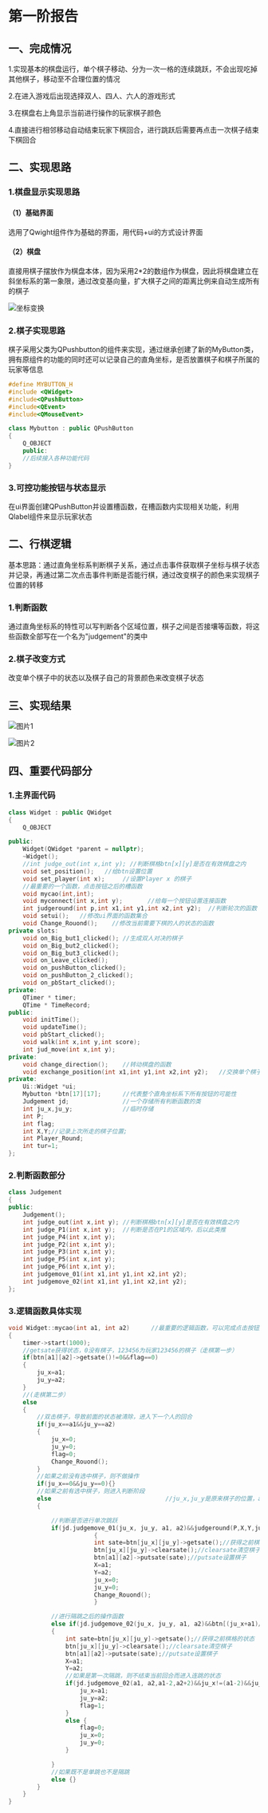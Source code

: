 # 第一阶报告

## 一、完成情况


1.实现基本的棋盘运行，单个棋子移动、分为一次一格的连续跳跃，不会出现吃掉其他棋子，移动至不合理位置的情况

2.在进入游戏后出现选择双人、四人、六人的游戏形式

3.在棋盘右上角显示当前进行操作的玩家棋子颜色

4.直接进行相邻移动自动结束玩家下棋回合，进行跳跃后需要再点击一次棋子结束下棋回合

## 二、实现思路

### 1.棋盘显示实现思路

#### （1）基础界面

选用了Qwight组件作为基础的界面，用代码+ui的方式设计界面

#### （2）棋盘

直接用棋子摆放作为棋盘本体，因为采用2*2的数组作为棋盘，因此将棋盘建立在斜坐标系的第一象限，通过改变基向量，扩大棋子之间的距离比例来自动生成所有的棋子

![坐标变换](https://i0.hdslb.com/bfs/new_dyn/de223d2a6e4abf1001713a70171040b2292031909.png@1554w.webp)

### 2.棋子实现思路

棋子采用父类为QPushbutton的组件来实现，通过继承创建了新的MyButton类，拥有原组件的功能的同时还可以记录自己的直角坐标，是否放置棋子和棋子所属的玩家等信息

```c++
#define MYBUTTON_H
#include <QWidget>
#include<QPushButton>
#include<QEvent>
#include<QMouseEvent>

class Mybutton : public QPushButton
{
    Q_OBJECT
    public:
    //后续接入各种功能代码
}
```

### 3.可控功能按钮与状态显示

在ui界面创建QPushButton并设置槽函数，在槽函数内实现相关功能，利用Qlabel组件来显示玩家状态

## 二、行棋逻辑

基本思路：通过直角坐标系判断棋子关系，通过点击事件获取棋子坐标与棋子状态并记录，再通过第二次点击事件判断是否能行棋，通过改变棋子的颜色来实现棋子位置的转移

### 1.判断函数

通过直角坐标系的特性可以写判断各个区域位置，棋子之间是否接壤等函数，将这些函数全部写在一个名为"judgement"的类中

### 2.棋子改变方式

改变单个棋子中的状态以及棋子自己的背景颜色来改变棋子状态

## 三、实现结果

![图片1](https://i0.hdslb.com/bfs/new_dyn/fad0181ce009e2a03de7d43553262cb5292031909.png@1554w.webp)

![图片2](https://i0.hdslb.com/bfs/new_dyn/4268aff4b908fc109d28c0dc5d74c5d9292031909.png@1554w.webp)

## 四、重要代码部分

### 1.主界面代码

```c++
class Widget : public QWidget
{
    Q_OBJECT

public:
    Widget(QWidget *parent = nullptr);
    ~Widget();
    //int judge_out(int x,int y); //判断棋格btn[x][y]是否在有效棋盘之内
    void set_position();   //给btn设置位置
    void set_player(int x);     //设置Player x 的棋子
    //最重要的一个函数，点击按钮之后的槽函数
    void mycao(int,int);
    void myconnect(int x,int y);       //给每一个按钮设置连接函数
    int judgeround(int p,int x1,int y1,int x2,int y2);  //判断轮次的函数
    void setui();   //修改ui界面的函数集合
    void Change_Rouond();    //修改当前需要下棋的人的状态的函数
private slots:
    void on_Big_but1_clicked(); //生成双人对决的棋子
    void on_Big_but2_clicked();
    void on_Big_but3_clicked();
    void on_Leave_clicked();
    void on_pushButton_clicked();
    void on_pushButton_2_clicked();
    void on_pbStart_clicked();
private:
    QTimer * timer;
    QTime * TimeRecord;
public:
    void initTime();
    void updateTime();
    void pbStart_clicked();
    void walk(int x,int y,int score);
    int jud_move(int x,int y);
private:
    void change_direction();    //转动棋盘的函数
    void exchange_position(int x1,int y1,int x2,int y2);   //交换单个棋子的位置的函数
private:
    Ui::Widget *ui;
    Mybutton *btn[17][17];      //代表整个直角坐标系下所有按钮的可能性
    Judgement jd;               //一个存储所有判断函数的类
    int ju_x,ju_y;              //临时存储
    int P;
    int flag;
    int X,Y;//记录上次所走的棋子位置;
    int Player_Round;
    int tur=1;
};

```

### 2.判断函数部分

```c++
class Judgement
{
public:
    Judgement();
    int judge_out(int x,int y); //判断棋格btn[x][y]是否在有效棋盘之内
    int judge_P1(int x,int y);  //判断是否在P1的区域内，后以此类推
    int judge_P4(int x,int y);
    int judge_P2(int x,int y);
    int judge_P3(int x,int y);
    int judge_P5(int x,int y);
    int judge_P6(int x,int y);
    int judgemove_01(int x1,int y1,int x2,int y2);
    int judgemove_02(int x1,int y1,int x2,int y2);
};
```

### 3.逻辑函数具体实现

```c++
void Widget::mycao(int a1, int a2)      //最重要的逻辑函数，可以完成点击按钮之后的各种操作
{
    timer->start(1000);
    //getsate获得状态，0没有棋子，123456为玩家123456的棋子（走棋第一步）
    if(btn[a1][a2]->getsate()!=0&&flag==0)
    {
        ju_x=a1;
        ju_y=a2;
    }
    //(走棋第二步）
    else
    {
        //双击棋子，导致前面的状态被清除，进入下一个人的回合
        if(ju_x==a1&&ju_y==a2)
        {
            ju_x=0;
            ju_y=0;
            flag=0;
            Change_Rouond();
        }
        //如果之前没有选中棋子，则不做操作
        if(ju_x==0&&ju_y==0){}
        //如果之前有选中棋子，则进入判断阶段
        else                                //ju_x,ju_y是原来棋子的位置，a1,a2是要走的位置
        {

            //判断是否进行单次跳跃
            if(jd.judgemove_01(ju_x, ju_y, a1, a2)&&judgeround(P,X,Y,ju_x,ju_y)&&flag==0)   //进行单次跳跃之后的函数
                        {
                        int sate=btn[ju_x][ju_y]->getsate();//获得之前棋格的状态
                        btn[ju_x][ju_y]->clearsate();//clearsate清空棋子
                        btn[a1][a2]->putsate(sate);//putsate设置棋子
                        X=a1;
                        Y=a2;
                        ju_x=0;
                        ju_y=0;
                        Change_Rouond();
                        }

            //进行隔跳之后的操作函数
            else if(jd.judgemove_02(ju_x, ju_y, a1, a2)&&btn[(ju_x+a1)/2][(ju_y+a2)/2]->getsate()!=0&&(judgeround(P,X,Y,ju_x,ju_y)||flag==1))
            {
                int sate=btn[ju_x][ju_y]->getsate();//获得之前棋格的状态
                btn[ju_x][ju_y]->clearsate();//clearsate清空棋子
                btn[a1][a2]->putsate(sate);//putsate设置棋子
                X=a1;
                Y=a2;
                //如果是第一次隔跳，则不结束当前回合而进入连跳的状态
                if(jd.judgemove_02(a1, a2,a1-2,a2+2)&&ju_x!=(a1-2)&&ju_y!=(a2+2)||jd.judgemove_02(a1, a2,a1+2,a2-2)&&ju_x!=(a1+2)&&ju_y!=(a2-2)||jd.judgemove_02(a1, a2,a1,a2+2)&&ju_x!=a1&&ju_y!=(a2+2)||jd.judgemove_02(a1, a2,a1,a2-2)&&ju_x!=a1&&ju_y!=(a2-2)||jd.judgemove_02(a1, a2,a1+2,a2)&&ju_x!=(a1+2)&&ju_y!=a2||jd.judgemove_02(a1, a2,a1-2,a2)&&ju_x!=(a1-2)&&ju_y!=a2){
                    ju_x=a1;
                    ju_y=a2;
                    flag=1;
                }
                else {
                    flag=0;
                    ju_x=0;
                    ju_y=0;
                }

            }
            //如果既不是单跳也不是隔跳
            else {}
        }
    }
}
```







